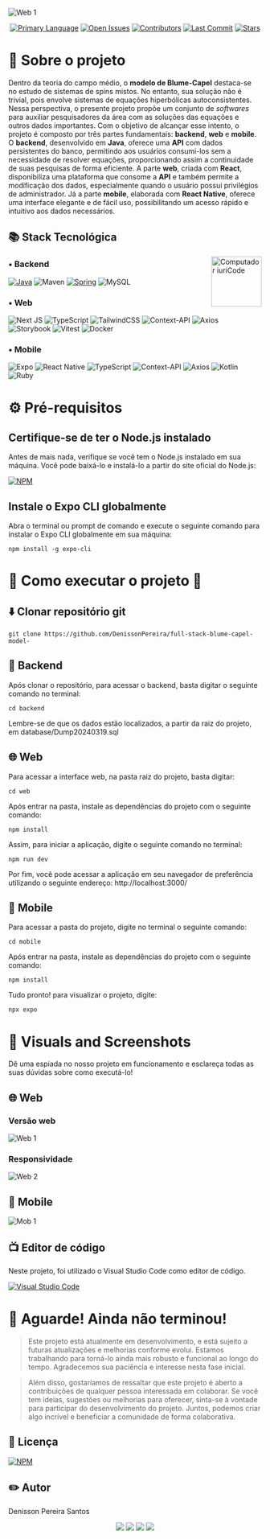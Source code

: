 ![Web 1](./public/banner.png) 

<p align="center">
  <a href="https://github.com/DenissonPereira/full-stack-blume-capel-model-"><img src="https://img.shields.io/github/languages/top/DenissonPereira/full-stack-blume-capel-model-" alt="Primary Language"></a>
  <a href="https://github.com/DenissonPereira/full-stack-blume-capel-model-/issues"><img src="https://img.shields.io/github/issues-raw/DenissonPereira/full-stack-blume-capel-model-" alt="Open Issues"></a>
  <a href="https://github.com/DenissonPereira/full-stack-blume-capel-model-/graphs/contributors"><img src="https://img.shields.io/github/contributors/DenissonPereira/full-stack-blume-capel-model-" alt="Contributors"></a>
  <a href="https://github.com/DenissonPereira/full-stack-blume-capel-model-/commits/main"><img src="https://img.shields.io/github/last-commit/DenissonPereira/full-stack-blume-capel-model-" alt="Last Commit"></a>
  <a href="https://github.com/DenissonPereira/full-stack-blume-capel-model-/stargazers"><img src="https://img.shields.io/github/stars/DenissonPereira/full-stack-blume-capel-model-" alt="Stars"></a>
</p>





# 📑 Sobre o projeto 


Dentro da teoria do campo médio, o **modelo de Blume-Capel** destaca-se no estudo de sistemas de spins mistos. No entanto, sua solução não é trivial, pois envolve sistemas de equações hiperbólicas autoconsistentes. Nessa perspectiva, o presente projeto propõe um conjunto de *softwares* para auxiliar pesquisadores da área com as soluções das equações e outros dados importantes. Com o objetivo de alcançar esse intento, o projeto é composto por três partes fundamentais: **backend**, **web** e **mobile**. O **backend**, desenvolvido em **Java**, oferece uma **API** com dados persistentes do banco, permitindo aos usuários consumi-los sem a necessidade de resolver equações, proporcionando assim a continuidade de suas pesquisas de forma eficiente. A parte **web**, criada com **React**, disponibiliza uma plataforma que consome a **API** e também permite a modificação dos dados, especialmente quando o usuário possui privilégios de administrador. Já a parte **mobile**, elaborada com **React Native**, oferece uma interface elegante e de fácil uso, possibilitando um acesso rápido e intuitivo aos dados necessários.


## 📚 Stack Tecnológica

<img src="./public/menina.gif" min-width="100px" max-width="100px" width="100px" align="right" alt="Computador iuriCode">

### • Backend

[![Java](https://img.shields.io/badge/java-%23ED8B00.svg?style=for-the-badge&logo=openjdk&logoColor=white)](https://www.java.com/)
![Maven](https://img.shields.io/badge/Maven-C71A36?style=for-the-badge&logo=apache-maven&logoColor=white)
[![Spring](https://img.shields.io/badge/spring-%236DB33F.svg?style=for-the-badge&logo=spring&logoColor=white)](https://spring.io/)
![MySQL](https://img.shields.io/badge/mysql-4479A1.svg?style=for-the-badge&logo=mysql&logoColor=white)

### • Web

![Next JS](https://img.shields.io/badge/Next-black?style=for-the-badge&logo=next.js&logoColor=white)
![TypeScript](https://img.shields.io/badge/typescript-%23007ACC.svg?style=for-the-badge&logo=typescript&logoColor=white)
![TailwindCSS](https://img.shields.io/badge/tailwindcss-%2338B2AC.svg?style=for-the-badge&logo=tailwind-css&logoColor=white)
![Context-API](https://img.shields.io/badge/Context--Api-000000?style=for-the-badge&logo=react)
![Axios](https://img.shields.io/badge/Axios-%237261DF?style=for-the-badge&logo=axios&logoColor=white)
![Storybook](https://img.shields.io/badge/-Storybook-FF4785?style=for-the-badge&logo=storybook&logoColor=white)
![Vitest](https://img.shields.io/badge/Vitest-green?style=for-the-badge&logo=vitest&logoColor=white)
![Docker](https://img.shields.io/badge/docker-%230db7ed.svg?style=for-the-badge&logo=docker&logoColor=white)

### • Mobile

![Expo](https://img.shields.io/badge/expo-1C1E24?style=for-the-badge&logo=expo&logoColor=#D04A37)
![React Native](https://img.shields.io/badge/react_native-%2320232a.svg?style=for-the-badge&logo=react&logoColor=%2361DAFB)
![TypeScript](https://img.shields.io/badge/typescript-%23007ACC.svg?style=for-the-badge&logo=typescript&logoColor=white)
![Context-API](https://img.shields.io/badge/Context--Api-000000?style=for-the-badge&logo=react)
![Axios](https://img.shields.io/badge/Axios-%237261DF?style=for-the-badge&logo=axios&logoColor=white)
![Kotlin](https://img.shields.io/badge/kotlin-%237F52FF.svg?style=for-the-badge&logo=kotlin&logoColor=white)
![Ruby](https://img.shields.io/badge/ruby-%23CC342D.svg?style=for-the-badge&logo=ruby&logoColor=white)

# ⚙ Pré-requisitos

## Certifique-se de ter o Node.js instalado

Antes de mais nada, verifique se você tem o Node.js instalado em sua máquina. Você pode baixá-lo e instalá-lo a partir do site oficial do Node.js:

[![NPM](https://img.shields.io/npm/v/npm.svg?logo=npm)](https://nodejs.org/en) 

## Instale o Expo CLI globalmente

Abra o terminal ou prompt de comando e execute o seguinte comando para instalar o Expo CLI globalmente em sua máquina:

```
npm install -g expo-cli
```

# 🚀 Como executar o projeto 🚀

## ⬇️ Clonar repositório git

```
git clone https://github.com/DenissonPereira/full-stack-blume-capel-model-
```

## 🏧 Backend

Após clonar o repositório, para acessar o backend, basta digitar o seguinte comando no terminal:

```
cd backend
```

Lembre-se de que os dados estão localizados, a partir da raiz do projeto, em database/Dump20240319.sql

## 🌐 Web

Para acessar a interface web, na pasta raiz do projeto, basta digitar:

```
cd web
```

Após entrar na pasta, instale as dependências do projeto com o seguinte comando:

```
npm install 
```


Assim, para iniciar a aplicação, digite o seguinte comando no terminal:

```
npm run dev
```

Por fim, você pode acessar a aplicação em seu navegador de preferência utilizando o seguinte endereço: http://localhost:3000/

## 📱 Mobile

Para acessar a pasta do projeto, digite no terminal o seguinte comando:

```
cd mobile
```

Após entrar na pasta, instale as dependências do projeto com o seguinte comando:

```
npm install 
```

Tudo pronto! para visualizar o projeto, digite:

```
npx expo
```


# 📸 Visuals and Screenshots

Dê uma espiada no nosso projeto em funcionamento e esclareça todas as suas dúvidas sobre como executá-lo!

## 🌐 Web

### Versão web

![Web 1](./public/web.gif) 

### Responsividade

![Web 2](./public/webResponsivo.png) 

## 📱 Mobile

![Mob 1](./public/mob.gif) 

## 📺 Editor de código

Neste projeto, foi utilizado o Visual Studio Code como editor de código.

[![Visual Studio Code](https://img.shields.io/badge/Visual%20Studio%20Code-0078d7.svg?style=for-the-badge&logo=visual-studio-code&logoColor=white)](https://code.visualstudio.com/)



# 🚨 Aguarde! Ainda não terminou!

>Este projeto está atualmente em desenvolvimento, e está sujeito a futuras atualizações e melhorias conforme evolui. Estamos trabalhando para torná-lo ainda mais robusto e funcional ao longo do tempo. Agradecemos sua paciência e interesse nesta fase inicial.

>Além disso, gostaríamos de ressaltar que este projeto é aberto a contribuições de qualquer pessoa interessada em colaborar. Se você tem ideias, sugestões ou melhorias para oferecer, sinta-se à vontade para participar do desenvolvimento do projeto. Juntos, podemos criar algo incrível e beneficiar a comunidade de forma colaborativa.

## 📜 Licença

[![NPM](https://img.shields.io/npm/l/react)](https://github.com/DenissonPereira/full-stack-blume-capel-model-/blob/main/LICENSE) 

## ✏️ Autor 

Denisson Pereira Santos

<div align='center'> 
<a href="https://www.linkedin.com/in/denisson-pereira" target="_blank"><img src="https://img.shields.io/badge/-LinkedIn-%230077B5?style=for-the-badge&logo=linkedin&logoColor=white"  target="_blank"></a> 
<a href="https://denissonpereira.com" target="_blank"><img src="https://img.shields.io/badge/Meu%20Site-%2333cc33?style=for-the-badge&logo=fontawesome&logoColor=white&logoWidth=15&labelColor=black"  target="_blank"></a> 
<a href="https://github.com/DenissonPereira" target="_blank"><img src="https://img.shields.io/badge/GitHub-%23181717?style=for-the-badge&logo=github&logoColor=white&logoWidth=15&labelColor=black"  target="_blank"></a> 
<a href="https://www.instagram.com/denisson_pereira1?igshid=OGQ5ZDc2ODk2ZA%3D%3D&utm_source=qr" target="_blank"><img src="https://img.shields.io/badge/-Instagram-%23E4405F?style=for-the-badge&logo=instagram&logoColor=white"></a>
</div>&nbsp;&nbsp;